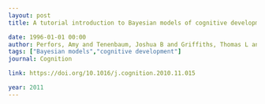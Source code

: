 ```yaml
---
layout: post
title: A tutorial introduction to Bayesian models of cognitive development

date: 1996-01-01 00:00
author: Perfors, Amy and Tenenbaum, Joshua B and Griffiths, Thomas L and Xu, Fei
tags: ["Bayesian models","cognitive development"]
journal: Cognition

link: https://doi.org/10.1016/j.cognition.2010.11.015

year: 2011
---
```



